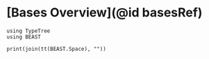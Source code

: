
# [Bases Overview](@id basesRef)

```@example introductory
using TypeTree
using BEAST

print(join(tt(BEAST.Space), ""))
```